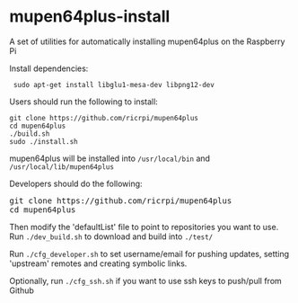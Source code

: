 mupen64plus-install
===================

A set of utilities for automatically installing mupen64plus on the Raspberry Pi

Install dependencies:
```
 sudo apt-get install libglu1-mesa-dev libpng12-dev
```

Users should run the following to install:
```
git clone https://github.com/ricrpi/mupen64plus
cd mupen64plus
./build.sh
sudo ./install.sh
```

mupen64plus will be installed into `/usr/local/bin` and `/usr/local/lib/mupen64plus`

Developers should do the following:
<pre>git clone https://github.com/ricrpi/mupen64plus
cd mupen64plus</pre>
Then modify the 'defaultList' file to point to repositories you want to use.
Run `./dev_build.sh` to download and build into `./test/`

Run `./cfg_developer.sh` to set username/email for pushing updates, setting 'upstream' remotes and creating symbolic links.

Optionally, run `./cfg_ssh.sh` if you want to use ssh keys to push/pull from Github
